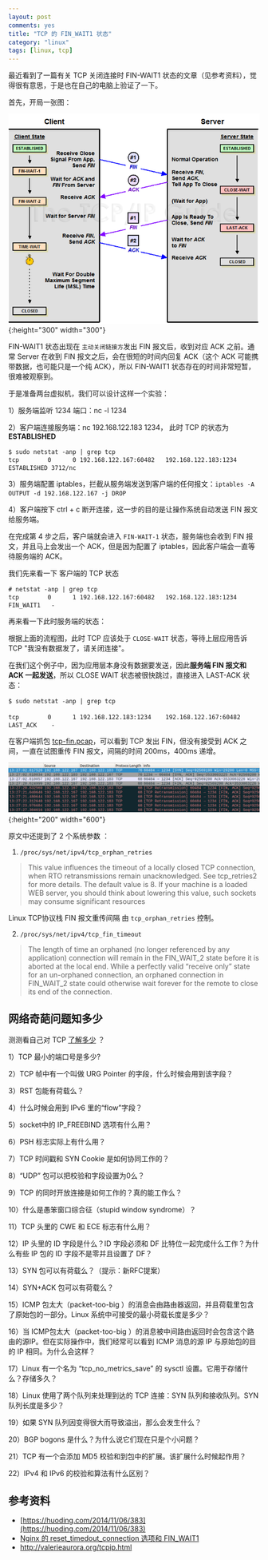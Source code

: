 ```yaml
---
layout: post
comments: yes
title: "TCP 的 FIN_WAIT1 状态"
category: "linux"
tags: [linux, tcp]
---
```


最近看到了一篇有关 TCP 关闭连接时 FIN-WAIT1 状态的文章（见参考资料），觉得很有意思，于是也在自己的电脑上验证了一下。

首先，开局一张图：

![](/image/2017/tcpclose.png){:height="300" width="300"}

FIN-WAIT1 状态出现在 `主动关闭链接方`发出 FIN 报文后，收到对应 ACK 之前。通常 Server 在收到 FIN 报文之后，会在很短的时间内回复 ACK（这个 ACK 可能携带数据，也可能只是一个纯 ACK），所以 FIN-WAIT1 状态存在的时间非常短暂，很难被观察到。

于是准备两台虚拟机，我们可以设计这样一个实验：

1）服务端监听 1234 端口：nc -l 1234

2）客户端连接服务端：nc 192.168.122.183 1234， 此时 TCP 的状态为 **ESTABLISHED**

```
$ sudo netstat -anp | grep tcp
tcp        0      0 192.168.122.167:60482   192.168.122.183:1234    ESTABLISHED 3712/nc
```

3）服务端配置 iptables，拦截从服务端发送到客户端的任何报文：`iptables -A OUTPUT -d 192.168.122.167 -j DROP`

4）客户端按下 ctrl + c 断开连接，这一步的目的是让操作系统自动发送 FIN 报文给服务端。

在完成第 4 步之后，客户端就会进入 `FIN-WAIT-1` 状态，服务端也会收到 FIN 报文，并且马上会发出一个 ACK，但是因为配置了 iptables，因此客户端会一直等待服务端的 ACK。


我们先来看一下 客户端的 TCP 状态
```
# netstat -anp | grep tcp
tcp        0      1 192.168.122.167:60482   192.168.122.183:1234    FIN_WAIT1   -
```

再来看一下此时服务端的状态：

根据上面的流程图，此时 TCP 应该处于 `CLOSE-WAIT` 状态，等待上层应用告诉 TCP "我没有数据发了，请关闭连接"。

在我们这个例子中，因为应用层本身没有数据要发送，因此**服务端 FIN 报文和 ACK 一起发送**，所以 CLOSE WAIT 状态被很快跳过，直接进入 LAST-ACK 状态：
```
$ sudo netstat -anp | grep tcp

tcp        0      1 192.168.122.183:1234    192.168.122.167:60482   LAST_ACK    -
```

在客户端抓包 [tcp-fin.pcap](/image/2017/tcp-fin.pcap)，可以看到 TCP 发出 FIN，但没有接受到 ACK 之间，一直在试图重传 FIN 报文，间隔的时间 200ms，400ms 递增。

![](/image/2017/tcpclose2.png){:height="200" width="600"}


原文中还提到了 2 个系统参数 ：

1) `/proc/sys/net/ipv4/tcp_orphan_retries`

> This value influences the timeout of a locally closed TCP connection, when RTO retransmissions remain unacknowledged. See tcp_retries2 for more details.
> The default value is 8. If your machine is a loaded WEB server, you should think about lowering this value, such sockets may consume significant resources

Linux TCP协议栈 FIN 报文重传间隔 由 `tcp_orphan_retries` 控制。


2) `/proc/sys/net/ipv4/tcp_fin_timeout`

> The length of time an orphaned (no longer referenced by any application) connection will remain in the FIN_WAIT_2 state before it is aborted at the local end. While a perfectly valid “receive only” state for an un-orphaned connection, an orphaned connection in FIN_WAIT_2 state could otherwise wait forever for the remote to close its end of the connection.

## 网络奇葩问题知多少

测测看自己对 TCP [了解多少](http://valerieaurora.org/tcpip.html) ？

1）TCP 最小的端口号是多少?

2）TCP 帧中有一个叫做 URG Pointer 的字段，什么时候会用到该字段？

3）RST 包能有荷载么？

4）什么时候会用到 IPv6 里的“flow”字段？

5）socket中的 IP_FREEBIND 选项有什么用？

6）PSH 标志实际上有什么用？

7）TCP 时间戳和 SYN Cookie 是如何协同工作的？

8）“UDP” 包可以把校验和字段设置为0么？

9）TCP 的同时开放连接是如何工作的？真的能工作么？

10）什么是愚笨窗口综合征（stupid window syndrome）？

11）TCP 头里的 CWE 和 ECE 标志有什么用？

12）IP 头里的 ID 字段是什么？ID 字段必须和 DF 比特位一起完成什么工作？为什么有些 IP 包的 ID 字段不是零并且设置了 DF？

13）SYN 包可以有荷载么？（提示：新RFC提案）

14）SYN+ACK 包可以有荷载么？

15）ICMP 包太大（packet-too-big ）的消息会由路由器返回，并且荷载里包含了原始包的一部分。Linux 系统中可接受的最小荷载长度是多少？

16）当 ICMP包太大（packet-too-big ）的消息被中间路由返回时会包含这个路由的源IP。但在实际操作中，我们经常可以看到 ICMP 消息的源 IP 与原始包的目的 IP 相同。为什么会这样？

17）Linux 有一个名为 “tcp_no_metrics_save” 的 sysctl 设置。它用于存储什么？存储多久？

18）Linux 使用了两个队列来处理到达的 TCP 连接：SYN 队列和接收队列。SYN 队列长度是多少？

19）如果 SYN 队列因变得很大而导致溢出，那么会发生什么？

20）BGP bogons 是什么？为什么说它们现在只是个小问题？

21）TCP 有一个会添加 MD5 校验和到包中的扩展。该扩展什么时候起作用？

22）IPv4 和 IPv6 的校验和算法有什么区别？


## 参考资料

- [https://huoding.com/2014/11/06/383](https://huoding.com/2014/11/06/383)
- [Nginx 的 reset_timedout_connection 选项和 FIN_WAIT1](http://nginx.org/en/docs/http/ngx_http_core_module.html#reset_timedout_connection)
- http://valerieaurora.org/tcpip.html






